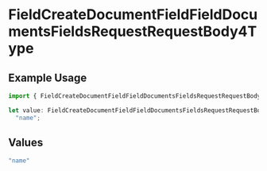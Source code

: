 # FieldCreateDocumentFieldFieldDocumentsFieldsRequestRequestBody4Type

## Example Usage

```typescript
import { FieldCreateDocumentFieldFieldDocumentsFieldsRequestRequestBody4Type } from "@documenso/sdk-typescript/models/operations";

let value: FieldCreateDocumentFieldFieldDocumentsFieldsRequestRequestBody4Type =
  "name";
```

## Values

```typescript
"name"
```